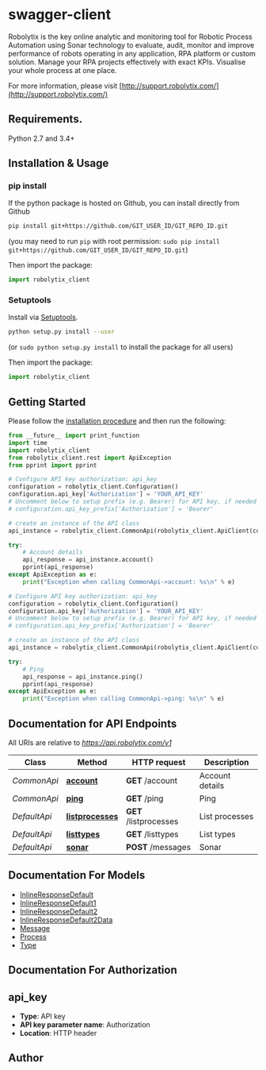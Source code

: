 # swagger-client
Robolytix is the key online analytic and monitoring tool for Robotic Process Automation using Sonar technology to evaluate, audit, monitor and improve performance of robots operating in any application, RPA platform or custom solution. Manage your RPA projects effectively with exact KPIs. Visualise your whole process at one place.

For more information, please visit [http://support.robolytix.com/](http://support.robolytix.com/)

## Requirements.

Python 2.7 and 3.4+

## Installation & Usage
### pip install

If the python package is hosted on Github, you can install directly from Github

```sh
pip install git+https://github.com/GIT_USER_ID/GIT_REPO_ID.git
```
(you may need to run `pip` with root permission: `sudo pip install git+https://github.com/GIT_USER_ID/GIT_REPO_ID.git`)

Then import the package:
```python
import robolytix_client 
```

### Setuptools

Install via [Setuptools](http://pypi.python.org/pypi/setuptools).

```sh
python setup.py install --user
```
(or `sudo python setup.py install` to install the package for all users)

Then import the package:
```python
import robolytix_client
```

## Getting Started

Please follow the [installation procedure](#installation--usage) and then run the following:

```python
from __future__ import print_function
import time
import robolytix_client
from robolytix_client.rest import ApiException
from pprint import pprint

# Configure API key authorization: api_key
configuration = robolytix_client.Configuration()
configuration.api_key['Authorization'] = 'YOUR_API_KEY'
# Uncomment below to setup prefix (e.g. Bearer) for API key, if needed
# configuration.api_key_prefix['Authorization'] = 'Bearer'

# create an instance of the API class
api_instance = robolytix_client.CommonApi(robolytix_client.ApiClient(configuration))

try:
    # Account details
    api_response = api_instance.account()
    pprint(api_response)
except ApiException as e:
    print("Exception when calling CommonApi->account: %s\n" % e)

# Configure API key authorization: api_key
configuration = robolytix_client.Configuration()
configuration.api_key['Authorization'] = 'YOUR_API_KEY'
# Uncomment below to setup prefix (e.g. Bearer) for API key, if needed
# configuration.api_key_prefix['Authorization'] = 'Bearer'

# create an instance of the API class
api_instance = robolytix_client.CommonApi(robolytix_client.ApiClient(configuration))

try:
    # Ping
    api_response = api_instance.ping()
    pprint(api_response)
except ApiException as e:
    print("Exception when calling CommonApi->ping: %s\n" % e)
```

## Documentation for API Endpoints

All URIs are relative to *https://api.robolytix.com/v1*

Class | Method | HTTP request | Description
------------ | ------------- | ------------- | -------------
*CommonApi* | [**account**](docs/CommonApi.md#account) | **GET** /account | Account details
*CommonApi* | [**ping**](docs/CommonApi.md#ping) | **GET** /ping | Ping
*DefaultApi* | [**listprocesses**](docs/DefaultApi.md#listprocesses) | **GET** /listprocesses | List processes
*DefaultApi* | [**listtypes**](docs/DefaultApi.md#listtypes) | **GET** /listtypes | List types
*DefaultApi* | [**sonar**](docs/DefaultApi.md#sonar) | **POST** /messages | Sonar

## Documentation For Models

 - [InlineResponseDefault](docs/InlineResponseDefault.md)
 - [InlineResponseDefault1](docs/InlineResponseDefault1.md)
 - [InlineResponseDefault2](docs/InlineResponseDefault2.md)
 - [InlineResponseDefault2Data](docs/InlineResponseDefault2Data.md)
 - [Message](docs/Message.md)
 - [Process](docs/Process.md)
 - [Type](docs/Type.md)

## Documentation For Authorization


## api_key

- **Type**: API key
- **API key parameter name**: Authorization
- **Location**: HTTP header


## Author


